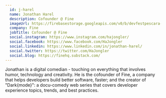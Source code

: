 ```yaml
---
  id: j-harel
  name: Jonathan Harel
  description: Cofounder @ Fine
  imageUrl: https://firebasestorage.googleapis.com/v0/b/devfestpescara-2023.appspot.com/o/speakers%2Fj-harel.jpg?alt=media&token=847c929b-a747-4fbc-be50-f28f86f0775e
  company: Fine
  jobTitle: Cofounder @ Fine
  social.instagram: https://www.instagram.com/hajongler/
  social.facebook: https://www.facebook.com/HaJongler
  social.linkedin: https://www.linkedin.com/in/jonathan-harel/
  social.twitter: https://twitter.com/HaJongler
  social.blog: https://finehq.substack.com/
---
```

Jonathan is a digital comedian - touching on everything that involves humor, technology and creativity. He is the cofounder of Fine, a company that helps developers build better software, faster; and the creator of "Dark{mode}": a docu-comedy web series that covers developer experience topics, trends, and best practices.
  